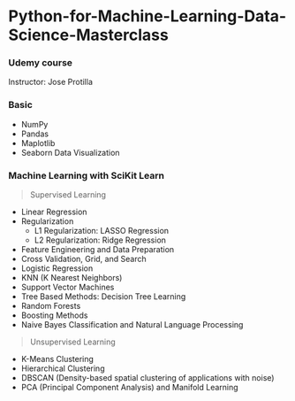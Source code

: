 # Python-for-Machine-Learning-Data-Science-Masterclass
### Udemy course
Instructor: Jose Protilla

### Basic 

- NumPy
- Pandas
- Maplotlib
- Seaborn Data Visualization

### Machine Learning with SciKit Learn

> Supervised Learning

- Linear Regression
- Regularization
  - L1 Regularization: LASSO Regression
  - L2 Regularization: Ridge Regression
- Feature Engineering and Data Preparation
- Cross Validation, Grid, and Search 
- Logistic Regression
- KNN (K Nearest Neighbors)
- Support Vector Machines
- Tree Based Methods: Decision Tree Learning
- Random Forests
- Boosting Methods
- Naive Bayes Classification and Natural Language Processing

> Unsupervised Learning

- K-Means Clustering
- Hierarchical Clustering
- DBSCAN (Density-based spatial clustering of applications with noise)
- PCA (Principal Component Analysis) and Manifold Learning

